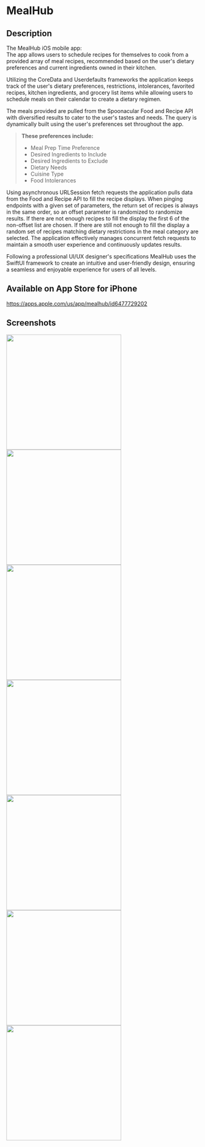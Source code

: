 # MealHub

## Description
The MealHub iOS mobile app:  
The app allows users to schedule recipes for themselves to cook from a provided array of meal recipes, recommended based on the user's dietary preferences and current ingredients owned in their kitchen. 

Utilizing the CoreData and Userdefaults frameworks the application keeps track of the user's dietary preferences, restrictions, intolerances, favorited recipes, kitchen ingredients, and grocery list items while allowing users to schedule meals on their calendar to create a dietary regimen.

The meals provided are pulled from the Spoonacular Food and Recipe API with diversified results to cater to the user's tastes and needs. The query is dynamically built using the user's preferences set throughout the app. 
<br>
> **These preferences include:**
> - Meal Prep Time Preference
> - Desired Ingredients to Include
> - Desired Ingredients to Exclude
> - Dietary Needs
> - Cuisine Type
> - Food Intolerances

Using asynchronous URLSession fetch requests the application pulls data from the Food and Recipe API to fill the recipe displays. When pinging endpoints with a given set of parameters, the return set of recipes is always in the same order, so an offset parameter is randomized to randomize results. If there are not enough recipes to fill the display the first 6 of the non-offset list are chosen. If there are still not enough to fill the display a random set of recipes matching dietary restrictions in the meal category are selected. The application effectively manages concurrent fetch requests to maintain a smooth user experience and continuously updates results.


Following a professional UI/UX designer's specifications MealHub uses the SwiftUI framework to create an intuitive and user-friendly design, ensuring a seamless and enjoyable experience for users of all levels. 


## Available on App Store for iPhone
https://apps.apple.com/us/app/mealhub/id6477729202


## Screenshots
<img src="https://github.com/Dhowes24/MealHub/assets/33637595/eca2b6bf-854b-4fec-821d-af36c6b7dd4e" width="300"/>
<img src="https://github.com/Dhowes24/MealHub/assets/33637595/ce742123-1d3b-4636-8108-204a6156b1e8" width="300"/>
<img src="https://github.com/Dhowes24/MealHub/assets/33637595/eb1a9210-9c47-445c-a6b5-ee240531b7c3" width="300"/>
<img src="https://github.com/Dhowes24/MealHub/assets/33637595/9a8e47f6-b554-4aa8-830f-811ecb2b64d3" width="300"/>
<img src="https://github.com/Dhowes24/MealHub/assets/33637595/f8f8c1d4-ef5b-4a97-9ff3-55cdf26663ad)" width="300"/>
<img src="https://github.com/Dhowes24/MealHub/assets/33637595/0dc7bd35-19af-4add-95c5-c3e35534e7bf)" width="300"/>
<img src="https://github.com/Dhowes24/MealHub/assets/33637595/2639b711-a107-425b-8715-b77400f6cd1a)" width="300"/>

